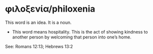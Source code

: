 # φιλοξενία/philoxenia
This word is an idea. It is a noun.
* This word means hospitality. This is the act of showing kindness to another person by welcoming that person into one’s home.

See: Romans 12:13; Hebrews 13:2

